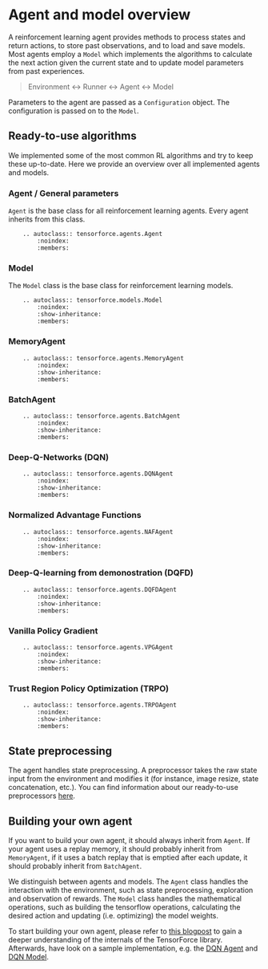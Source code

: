 Agent and model overview
========================

A reinforcement learning agent provides methods to process states and
return actions, to store past observations, and to load and save models.
Most agents employ a `Model` which implements the algorithms to
calculate the next action given the current state and to update model
parameters from past experiences.

> Environment <-> Runner <-> Agent <-> Model

Parameters to the agent are passed as a `Configuration` object. The
configuration is passed on to the `Model`.

Ready-to-use algorithms
-----------------------

We implemented some of the most common RL algorithms and try to keep
these up-to-date. Here we provide an overview over all implemented
agents and models.

### Agent / General parameters

`Agent` is the base class for all reinforcement learning agents. Every
agent inherits from this class.

```eval_rst
    .. autoclass:: tensorforce.agents.Agent
        :noindex:
        :members:
```

### Model

The `Model` class is the base class for reinforcement learning models.

```eval_rst
    .. autoclass:: tensorforce.models.Model
        :noindex:
        :show-inheritance:
        :members:
```


### MemoryAgent


```eval_rst
    .. autoclass:: tensorforce.agents.MemoryAgent
        :noindex:
        :show-inheritance:
        :members:
```


### BatchAgent


```eval_rst
    .. autoclass:: tensorforce.agents.BatchAgent
        :noindex:
        :show-inheritance:
        :members:
```


### Deep-Q-Networks (DQN)

```eval_rst
    .. autoclass:: tensorforce.agents.DQNAgent
        :noindex:
        :show-inheritance:
        :members:
```


### Normalized Advantage Functions


```eval_rst
    .. autoclass:: tensorforce.agents.NAFAgent
        :noindex:
        :show-inheritance:
        :members:
```

### Deep-Q-learning from demonostration (DQFD)

```eval_rst
    .. autoclass:: tensorforce.agents.DQFDAgent
        :noindex:
        :show-inheritance:
        :members:
```

### Vanilla Policy Gradient


```eval_rst
    .. autoclass:: tensorforce.agents.VPGAgent
        :noindex:
        :show-inheritance:
        :members:
```

### Trust Region Policy Optimization (TRPO)


```eval_rst
    .. autoclass:: tensorforce.agents.TRPOAgent
        :noindex:
        :show-inheritance:
        :members:
```

State preprocessing
-------------------

The agent handles state preprocessing. A preprocessor takes the raw state input
from the environment and modifies it (for instance, image resize, state 
concatenation, etc.). You can find information about our ready-to-use
preprocessors [here](preprocessing.md).


Building your own agent
-----------------------

If you want to build your own agent, it should always inherit from
`Agent`. If your agent uses a replay memory, it should probably inherit
from `MemoryAgent`, if it uses a batch replay that is emptied after each update,
it should probably inherit from `BatchAgent`.

We distinguish between agents and models. The `Agent` class handles the
interaction with the environment, such as state preprocessing, exploration
and observation of rewards. The `Model` class handles the mathematical
operations, such as building the tensorflow operations, calculating the
desired action and updating (i.e. optimizing) the model weights.

To start building your own agent, please refer to
[this blogpost](https://reinforce.io) to gain a deeper understanding of the
internals of the TensorForce library. Afterwards, have look on a sample
implementation, e.g. the [DQN Agent](https://github.com/reinforceio/tensorforce/blob/master/tensorforce/agents/dqn_agent.py)
and [DQN Model](https://github.com/reinforceio/tensorforce/blob/master/tensorforce/models/dqn_model.py).

